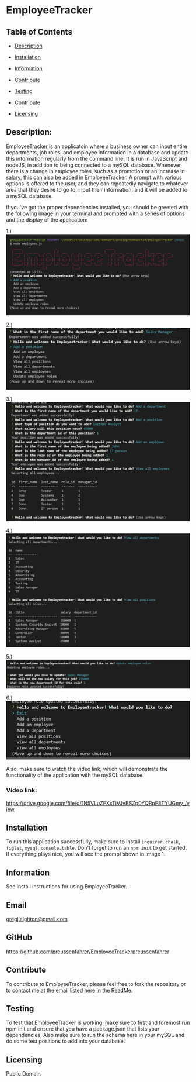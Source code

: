 # EmployeeTracker


     
 ## Table of Contents 

- [Description](#Description)

- [Installation](##Installation)

- [Information](##Information)

- [Contribute](##Contribute)

- [Testing](##Testing)

- [Contribute](##Contribute)

- [Licensing](###Licensing)
         
    
 ## Description:
    
EmployeeTracker is an applicatoin where a business owner can input entire departments, job roles, and employee information in a database and update this information regularly from the command line. It is run in JavaScript and nodeJS, in addition to being connected to a mySQL database. Whenever there is a change in employee roles, such as a promotion or an increase in salary, this can also be added in EmployeeTracker. A prompt with various options is offered to the user, and they can repeatedly navigate to whatever area that they desire to go to, input their information, and it will be added to a mySQL database. 

If you've got the proper dependencies installed, you should be greeted with the following image in your terminal and prompted with a series of options and the display of the application:

1.) ![image1](assets/images/EmployeeTracker1.png)

2.) ![image2](assets/images/EmployeeTracker2.png)

3.) ![image3](assets/images/EmployeeTracker3.png)

4.) ![image4](assets/images/EmployeeTracker4.png)

5.) ![image5](assets/images/EmployeeTracker5.png)

6.) ![image6](assets/images/EmployeeTracker6.png)

Also, make sure to watch the video link, which will demonstrate the functionality of the application with the mySQL database.
### Video link: 
https://drive.google.com/file/d/1N5VLuZFXxTiVJvBSZp0YQRpF8TYUGmy_/view
    
 ## Installation      
 To run this application successfully, make sure to install `inquirer`, `chalk`, `figlet`, `mysql`, `console.table`. Don't forget to run an `npm init` to get started. If everything plays nice, you will see the prompt shown in image 1.

    
 ## Information
    
 See install instructions for using EmployeeTracker. 

    
 ## Email
    
 gregjleighton@gmail.com

    
 ## GitHub
    
 https://github.com/preussenfahrer/EmployeeTrackerpreussenfahrer
          
    
 ## Contribute
    
 To contribute to EmployeeTracker, please feel free to fork the repository or to contact me at the email listed here in the ReadMe.
    
   
 ## Testing
    
 To test that EmployeeTracker is working, make sure to first and foremost run npm init and ensure that you have a package.json that lists your dependencies. Also make sure to run the schema here in your mySQL and do some test positions to add into your database.
    
   
 ## Licensing
    
 Public Domain
